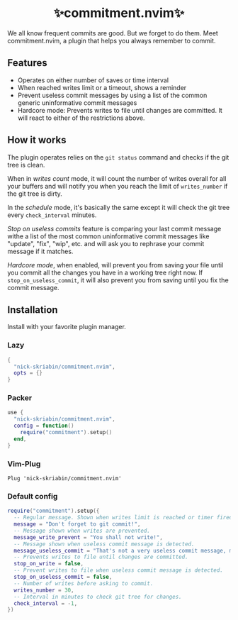 <h1 align="center">✨commitment.nvim✨</h1>

We all know frequent commits are good. But we forget to do them.
Meet commitment.nvim, a plugin that helps you always remember to commit.

## Features

- Operates on either number of saves or time interval
- When reached writes limit or a timeout, shows a reminder
- Prevent useless commit messages by using a list of the common generic
  uninformative commit messages
- Hardcore mode: Prevents writes to file until changes are committed. It will
  react to either of the restrictions above.

## How it works

The plugin operates relies on the `git status` command and checks if the git tree is clean.

When in *writes count* mode, it will count the number of writes overall for all your buffers and
will notify you when you reach the limit of `writes_number` if the git tree is dirty.

In the *schedule* mode, it's basically the same except it will check the git tree every
`check_interval` minutes.

*Stop on useless commits* feature is comparing your last commit message withe a list of the most
common uninformative commit messages like "update", "fix", "wip", etc. and will ask you to
rephrase your commit message if it matches.

*Hardcore mode*, when enabled, will prevent you from saving your file until you commit all the
changes you have in a working tree right now. If `stop_on_useless_commit`, it will also prevent
you from saving until you fix the commit message.

## Installation

Install with your favorite plugin manager.

### Lazy

```lua
{
  "nick-skriabin/commitment.nvim",
  opts = {}
}
```

### Packer

```lua
use {
  "nick-skriabin/commitment.nvim",
  config = function()
    require("commitment").setup()
  end,
}
```

### Vim-Plug

```vim
Plug 'nick-skriabin/commitment.nvim'
```

### Default config

```lua
require("commitment").setup({
  -- Regular message. Shown when writes limit is reached or timer fired.
  message = "Don't forget to git commit!",
  -- Message shown when writes are prevented.
  message_write_prevent = "You shall not write!",
  -- Message shown when useless commit message is detected.
  message_useless_commit = "That's not a very useless commit message, mind rephrasing it?",
  -- Prevents writes to file until changes are committed.
  stop_on_write = false,
  -- Prevent writes to file when useless commit message is detected.
  stop_on_useless_commit = false,
  -- Number of writes before asking to commit.
  writes_number = 30,
  -- Interval in minutes to check git tree for changes.
  check_interval = -1,
})
```
